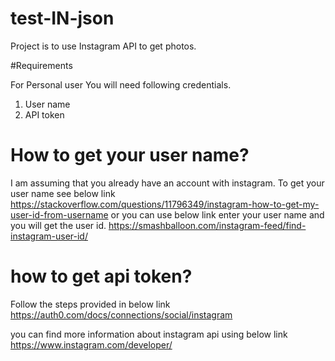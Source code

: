 # test-IN-json

Project is to use Instagram API to get photos. 

#Requirements

For Personal user
You will need following credentials. 
1) User name 
2) API token 

# How to get your user name?

I am assuming that you already have an account with instagram. 
To get your user name see below link
https://stackoverflow.com/questions/11796349/instagram-how-to-get-my-user-id-from-username or you can use below link enter your user name 
and you will get the user id.
https://smashballoon.com/instagram-feed/find-instagram-user-id/

# how to get api token?
Follow the steps provided in below link
https://auth0.com/docs/connections/social/instagram


you can find more information about instagram api using below link
https://www.instagram.com/developer/
